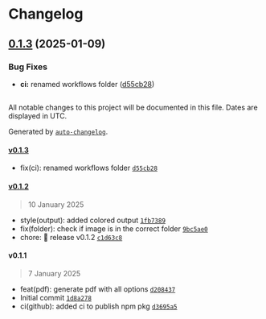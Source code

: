 # Changelog

## [0.1.3](https://github.com/pietro2356/mangacraftpdf/compare/v0.1.2...v0.1.3) (2025-01-09)


### Bug Fixes

* **ci:** renamed workflows folder ([d55cb28](https://github.com/pietro2356/mangacraftpdf/commit/d55cb28db0fd9fa458685872481d993b2ada1bd0))

##

All notable changes to this project will be documented in this file. Dates are displayed in UTC.

Generated by [`auto-changelog`](https://github.com/CookPete/auto-changelog).

#### [v0.1.3](https://github.com/pietro2356/mangacraftpdf/compare/v0.1.2...v0.1.3)

- fix(ci): renamed workflows folder [`d55cb28`](https://github.com/pietro2356/mangacraftpdf/commit/d55cb28db0fd9fa458685872481d993b2ada1bd0)

#### [v0.1.2](https://github.com/pietro2356/mangacraftpdf/compare/v0.1.1...v0.1.2)

> 10 January 2025

- style(output): added colored output [`1fb7389`](https://github.com/pietro2356/mangacraftpdf/commit/1fb7389b772e643e00094e858539f64bc8a90ec7)
- fix(folder): check if image is in the correct folder [`9bc5ae0`](https://github.com/pietro2356/mangacraftpdf/commit/9bc5ae00058f3ce63079f51ac98553a62c27b24c)
- chore: :bookmark: release v0.1.2 [`c1d63c8`](https://github.com/pietro2356/mangacraftpdf/commit/c1d63c85504bccc15a3cd4072e6961a2c78b65ac)

#### v0.1.1

> 7 January 2025

- feat(pdf): generate pdf with all options [`d208437`](https://github.com/pietro2356/mangacraftpdf/commit/d208437a93fefedfad58346ec07682fec9ce2ffb)
- Initial commit [`1d8a278`](https://github.com/pietro2356/mangacraftpdf/commit/1d8a278a5d0910e9e1b5a63981367c73bfbbc033)
- ci(github): added ci to publish npm pkg [`d3695a5`](https://github.com/pietro2356/mangacraftpdf/commit/d3695a511acb8a0da8c87f27e7d7a76b8dd116fc)
